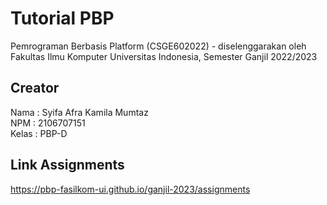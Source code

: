 # Tutorial PBP
Pemrograman Berbasis Platform (CSGE602022) - diselenggarakan oleh Fakultas Ilmu Komputer Universitas Indonesia, Semester Ganjil 2022/2023

## Creator
Nama : Syifa Afra Kamila Mumtaz\
NPM : 2106707151\
Kelas : PBP-D

## Link Assignments
https://pbp-fasilkom-ui.github.io/ganjil-2023/assignments
